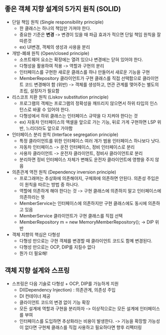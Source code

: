 좋은 객체 지향 설계의 5가지 원칙 (SOLID)
-------------------

* 단일 책임 원칙 (Single responsibility principle)
  * 한 클래스는 하나의 책임만 가져야 한다.
  * 중요한 기준은 **변경** -> 변경이 있을 때 파급 효과가 적으면 단일 책임 원칙을 잘 따른것
  * ex) UI변경, 객체의 생성과 사용을 분리
* 개방-폐쇄 원칙 (Open/closed principle)
  * 소프트웨어 요소는 확장에는 열려 있으나 변경에는 닫혀 있어야 한다.
  * 다형성을 활용하여 적용 -> 역할과 구현의 분리
  * 인터페이스를 구현한 새로운 클래스를 하나 만들어서 새로운 기능을 구현
  * MemberRepository 클라이언트가 구현 클래스를 직접 선택함으로 클라이언트 코드 변경해야 함 (위반) -> 객체를 생성하고, 연관 관계를 맺어주는 별도의 조립, 설정자가 필요함
* 리스코프 치환 원칙 (Liskov substitution principle)
  * 프로그램의 객체는 프로그램의 정확성을 깨뜨리지 않으면서 하위 타입의 인스턴스로 바꿀 수 있어야 한다.
  * 다형성에서 하위 클래스는 인터페이스 규약을 다 지켜야 한다는 것
  * ex) 자동차 인터페이스의 엑셀을 앞으로 가는 기능, 뒤로 가게 구현하면 LSP 위반, 느리더라도 앞으로 가야함
* 인터페이스 분리 원칙 (Interface segregation principle)
  * 특정 클라이언트를 위한 인터페이스 여러 개가 범용 인터페이스 하나보다 낫다.
  * 자동차 인터페이스 -> 운전 인터페이스, 정비 인터페이스로 분리
  * 사용자 클라이언트 -> 운전자 클라이언트, 정비사 클라이언트로 분리
  * 분리하면 정비 인터페이스 자체가 변해도 운전자 클라이언트에 영향을 주지 않음
* 의존관계 역전 원칙 (Dependency inversion principle)
  * 프로그래머는 추상화에 의존해야지, 구체화에 의존하면 안된다. 의존성 주입은 이 원칙을 따르는 방법 중 하나다.
  * 역할에 의존하게 해야 한다는 것 -> 구현 클래스에 의존하지 말고 인터페이스에 의존하라는 뜻
  * MemberService는 인터페이스에 의존하지만 구현 클래스에도 동시에 의존하고 있음
  * MemberService 클라이언트가 구현 클래스를 직접 선택
  * MemberRepository m = new MemoryMemberRepository(); -> DIP 위반
* 객체 지향의 핵심은 다형성
  * 다형성 만으로는 구현 객체를 변경할 때 클라이언트 코드도 함꼐 변경된다.
  * 다형성 만으로는 OCP, DIP를 지킬수 없다
  * 뭔가 더 필요해!

객체 지향 설계와 스프링
-----------------

* 스프링은 다음 기술로 다형성 + OCP, DIP를 가능하게 지원
  * DI(Dependency Injection) : 의존관계, 의존성 주입
  * DI 컨테이너 제공
  * 클라이언트 코드의 변경 없이 기능 확장
  * 모든 설계에 역할과 구현을 분리하자 -> 이상적으로는 모든 설계에 인터페이스를 부여
  * 인터페이스를 도입하면 추상화라는 비용이 발생한다. -> 기능을 확장할 가능성이 없다면 구현체 클래스를 직접 사용하고 필요하다면 향후 리펙터링